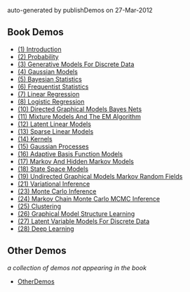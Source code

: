 auto-generated by publishDemos on
27-Mar-2012

## Book Demos ##




  * [(1) Introduction](http://pmtk3.googlecode.com/svn/trunk/docs/demoOutput/bookDemos/(1)-Introduction/index.html)
  * [(2) Probability](http://pmtk3.googlecode.com/svn/trunk/docs/demoOutput/bookDemos/(2)-Probability/index.html)
  * [(3) Generative Models For Discrete Data](http://pmtk3.googlecode.com/svn/trunk/docs/demoOutput/bookDemos/(3)-Generative_models_for_discrete_data/index.html)
  * [(4) Gaussian Models](http://pmtk3.googlecode.com/svn/trunk/docs/demoOutput/bookDemos/(4)-Gaussian_models/index.html)
  * [(5) Bayesian Statistics](http://pmtk3.googlecode.com/svn/trunk/docs/demoOutput/bookDemos/(5)-Bayesian_statistics/index.html)
  * [(6) Frequentist Statistics](http://pmtk3.googlecode.com/svn/trunk/docs/demoOutput/bookDemos/(6)-Frequentist_statistics/index.html)
  * [(7) Linear Regression](http://pmtk3.googlecode.com/svn/trunk/docs/demoOutput/bookDemos/(7)-Linear_regression/index.html)
  * [(8) Logistic Regression](http://pmtk3.googlecode.com/svn/trunk/docs/demoOutput/bookDemos/(8)-Logistic_regression/index.html)
  * [(10) Directed Graphical Models Bayes Nets](http://pmtk3.googlecode.com/svn/trunk/docs/demoOutput/bookDemos/(10)-Directed_graphical_models_Bayes_nets/index.html)
  * [(11) Mixture Models And The EM Algorithm](http://pmtk3.googlecode.com/svn/trunk/docs/demoOutput/bookDemos/(11)-Mixture_models_and_the_EM_algorithm/index.html)
  * [(12) Latent Linear Models](http://pmtk3.googlecode.com/svn/trunk/docs/demoOutput/bookDemos/(12)-Latent_linear_models/index.html)
  * [(13) Sparse Linear Models](http://pmtk3.googlecode.com/svn/trunk/docs/demoOutput/bookDemos/(13)-Sparse_linear_models/index.html)
  * [(14) Kernels](http://pmtk3.googlecode.com/svn/trunk/docs/demoOutput/bookDemos/(14)-Kernels/index.html)
  * [(15) Gaussian Processes](http://pmtk3.googlecode.com/svn/trunk/docs/demoOutput/bookDemos/(15)-Gaussian_processes/index.html)
  * [(16) Adaptive Basis Function Models](http://pmtk3.googlecode.com/svn/trunk/docs/demoOutput/bookDemos/(16)-Adaptive_basis_function_models/index.html)
  * [(17) Markov And Hidden Markov Models](http://pmtk3.googlecode.com/svn/trunk/docs/demoOutput/bookDemos/(17)-Markov_and_hidden_Markov_Models/index.html)
  * [(18) State Space Models](http://pmtk3.googlecode.com/svn/trunk/docs/demoOutput/bookDemos/(18)-State_space_models/index.html)
  * [(19) Undirected Graphical Models Markov Random Fields](http://pmtk3.googlecode.com/svn/trunk/docs/demoOutput/bookDemos/(19)-Undirected_graphical_models_Markov_random_fields/index.html)
  * [(21) Variational Inference](http://pmtk3.googlecode.com/svn/trunk/docs/demoOutput/bookDemos/(21)-Variational_inference/index.html)
  * [(23) Monte Carlo Inference](http://pmtk3.googlecode.com/svn/trunk/docs/demoOutput/bookDemos/(23)-Monte_Carlo_inference/index.html)
  * [(24) Markov Chain Monte Carlo MCMC Inference](http://pmtk3.googlecode.com/svn/trunk/docs/demoOutput/bookDemos/(24)-Markov_Chain_Monte_Carlo_MCMC_inference/index.html)
  * [(25) Clustering](http://pmtk3.googlecode.com/svn/trunk/docs/demoOutput/bookDemos/(25)-Clustering/index.html)
  * [(26) Graphical Model Structure Learning](http://pmtk3.googlecode.com/svn/trunk/docs/demoOutput/bookDemos/(26)-Graphical_model_structure_learning/index.html)
  * [(27) Latent Variable Models For Discrete Data](http://pmtk3.googlecode.com/svn/trunk/docs/demoOutput/bookDemos/(27)-Latent_variable_models_for_discrete_data/index.html)
  * [(28) Deep Learning](http://pmtk3.googlecode.com/svn/trunk/docs/demoOutput/bookDemos/(28)-Deep_learning/index.html)
## Other Demos ##
_a collection of demos not appearing in the book_




  * [OtherDemos](http://pmtk3.googlecode.com/svn/trunk/docs/demoOutput/otherDemos/index.html)